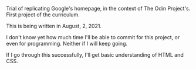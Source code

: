 Trial of replicating Google's homepage, in the context of The Odin Project's.
First project of the curriculum.

This is being written in August, 2, 2021.

I don't know yet how much time I'll be able to commit for this project, or even for programming. Neither if I will keep going.

If I go through this successfully, I'll get basic understanding of HTML and CSS.